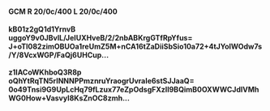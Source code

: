 #### GCM R 20/0c/400 L 20/0c/400
**kB01z2gQ1d1YrnvB**<br/>**uggoY9v0JBvIL/JelUXHveB/2/2nbABKrgGTfRpYfus=**<br/>**J+oTl082zimOBUOa1reUmZ5M+nCA16tZaDiiSbSio10a72+4tJYolWOdw7s/Y/8VcxWGP/FaQj6UHCup...**<br/><br/>
**z1IACoWKhboQ3R8p**<br/>**oQhYtRqTN5rINNNPPmznruYraogrUvraIe6stSJJaaQ=**<br/>**0o49Tnsi9G9UpLcHq79fLzux77eZpOdsgFXzIl9BQimB0OXWWCJdlVMhWG0How+VasvyI8KsZnOC8zmh...**